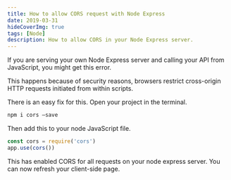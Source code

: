 ```yaml
---
title: How to allow CORS request with Node Express
date: 2019-03-31
hideCoverImg: true
tags: [Node]
description: How to allow CORS in your Node Express server.
---
```


If you are serving your own Node Express server and calling your API from JavaScript, you might get this error.
<ImgWithZoom src="/images/dev-blog/node-express-cors.png" alt="Cors error"/>

This happens because of security reasons, browsers restrict cross-origin HTTP requests initiated from within scripts.

There is an easy fix for this. Open your project in the terminal.

```bash
npm i cors –save
```

Then add this to your node JavaScript file.

```js
const cors = require('cors')
app.use(cors())
```

This has enabled CORS for all requests on your node express server. You can now refresh your client-side page.
